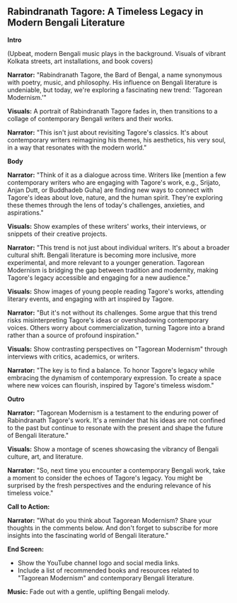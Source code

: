 ## Rabindranath Tagore: A Timeless Legacy in Modern Bengali Literature

**Intro**

(Upbeat, modern Bengali music plays in the background. Visuals of vibrant Kolkata streets, art installations, and book covers)

**Narrator:**  "Rabindranath Tagore, the Bard of Bengal, a name synonymous with poetry, music, and philosophy. His influence on Bengali literature is undeniable, but today, we're exploring a fascinating new trend: 'Tagorean Modernism.'"

**Visuals:** A portrait of Rabindranath Tagore fades in, then transitions to a collage of contemporary Bengali writers and their works.

**Narrator:** "This isn't just about revisiting Tagore's classics. It's about contemporary writers reimagining his themes, his aesthetics, his very soul, in a way that resonates with the modern world."

**Body**

**Narrator:** "Think of it as a dialogue across time. Writers like [mention a few contemporary writers who are engaging with Tagore's work, e.g.,  Srijato,  Anjan Dutt,  or  Buddhadeb Guha] are finding new ways to connect with Tagore's ideas about love, nature, and the human spirit. They're exploring these themes through the lens of today's challenges, anxieties, and aspirations."

**Visuals:**  Show examples of these writers' works, their interviews, or snippets of their creative projects.

**Narrator:** "This trend is not just about individual writers. It's about a broader cultural shift.  Bengali literature is becoming more inclusive, more experimental, and more relevant to a younger generation.  Tagorean Modernism is bridging the gap between tradition and modernity, making Tagore's legacy accessible and engaging for a new audience."

**Visuals:**  Show images of young people reading Tagore's works, attending literary events, and engaging with art inspired by Tagore.

**Narrator:** "But it's not without its challenges.  Some argue that this trend risks misinterpreting Tagore's ideas or overshadowing contemporary voices.  Others worry about commercialization, turning Tagore into a brand rather than a source of profound inspiration."

**Visuals:**  Show contrasting perspectives on "Tagorean Modernism" through interviews with critics, academics, or writers.

**Narrator:** "The key is to find a balance.  To honor Tagore's legacy while embracing the dynamism of contemporary expression.  To create a space where new voices can flourish, inspired by Tagore's timeless wisdom."

**Outro**

**Narrator:** "Tagorean Modernism is a testament to the enduring power of Rabindranath Tagore's work.  It's a reminder that his ideas are not confined to the past but continue to resonate with the present and shape the future of Bengali literature."

**Visuals:**  Show a montage of scenes showcasing the vibrancy of Bengali culture, art, and literature.

**Narrator:** "So, next time you encounter a contemporary Bengali work, take a moment to consider the echoes of Tagore's legacy.  You might be surprised by the fresh perspectives and the enduring relevance of his timeless voice."

**Call to Action:**

**Narrator:** "What do you think about Tagorean Modernism?  Share your thoughts in the comments below.  And don't forget to subscribe for more insights into the fascinating world of Bengali literature."

**End Screen:**

*  Show the YouTube channel logo and social media links.
*  Include a list of recommended books and resources related to "Tagorean Modernism" and contemporary Bengali literature.

**Music:**  Fade out with a gentle, uplifting Bengali melody.